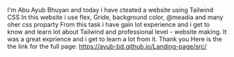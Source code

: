 I'm Abu Ayub Bhuyan and today i have cteated a website using Tailwind CSS 
In this website i use flex, Gride, background color, @meadia and many oher css proparty 
From this task i have gain lot experience and i get to know and learn lot about Tailwind and professional level -
website making.
It was a great exprience and i get to learn a lot from it.
Thank you
Here is the the link for the full page:
https://ayub-bd.github.io/Landing-page/src/
